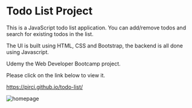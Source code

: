 # Todo List Project

This is a JavaScript todo list application. You can add/remove todos and search for existing todos in the list. 

The UI is built using HTML, CSS and Bootstrap, the backend is all done using Javascript.

Udemy the Web Developer Bootcamp project.
 


Please click on the link below to view it.

https://pirci.github.io/todo-list/


![homepage](https://user-images.githubusercontent.com/43238947/117295769-8a05b000-ae74-11eb-8312-1e76d61cca58.png)
